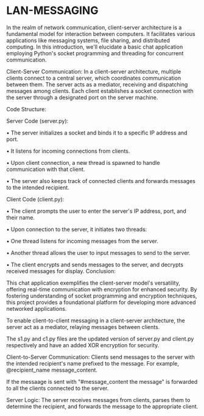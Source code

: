 # LAN-MESSAGING
In the realm of network communication, client-server architecture is a fundamental model for interaction between computers. It facilitates various applications like messaging systems, file sharing, and distributed computing. In this introduction, we'll elucidate a basic chat application employing Python's socket programming and threading for concurrent communication.

Client-Server Communication:
In a client-server architecture, multiple clients connect to a central server, which coordinates communication between them. The server acts as a mediator, receiving and dispatching messages among clients. Each client establishes a socket connection with the server through a designated port on the server machine.


Code Structure:

Server Code (server.py):

•	The server initializes a socket and binds it to a specific IP address and port.

•	It listens for incoming connections from clients.

•	Upon client connection, a new thread is spawned to handle communication with that client.

•	The server also keeps track of connected clients and forwards messages to the intended recipient.

Client Code (client.py):

•	The client prompts the user to enter the server's IP address, port, and their name.

•	Upon connection to the server, it initiates two threads:

  •	One thread listens for incoming messages from the server.

  •	Another thread allows the user to input messages to send to the server.

•	The client encrypts and sends messages to the server, and decrypts received messages for display.
Conclusion:

This chat application exemplifies the client-server model's versatility, offering real-time communication with encryption for enhanced security. By fostering understanding of socket programming and encryption techniques, this project provides a foundational platform for developing more advanced networked applications.

To enable client-to-client messaging in a client-server architecture, the server act as a mediator, relaying messages between clients. 

The s1.py  and c1.py files are the updated version of server.py and client.py respectively and have an added XOR encryption for security.

Client-to-Server Communication: Clients send messages to the server with the intended recipient's name prefixed to the message. For example, @recipient_name message_content.

If the messaage is sent with "#message_content the message" is forwarded to all the clients connected to the server.

Server Logic: The server receives messages from clients, parses them to determine the recipient, and forwards the message to the appropriate client.
